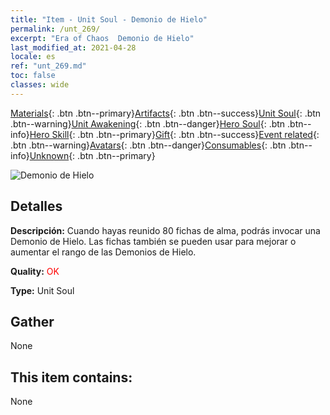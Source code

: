 ```yaml
---
title: "Item - Unit Soul - Demonio de Hielo"
permalink: /unt_269/
excerpt: "Era of Chaos  Demonio de Hielo"
last_modified_at: 2021-04-28
locale: es
ref: "unt_269.md"
toc: false
classes: wide
---
```

 [Materials](/ItemsES/){: .btn .btn--primary}[Artifacts](/ItemsES/Artifacts/){: .btn .btn--success}[Unit Soul](/ItemsES/UnitSoul/){: .btn .btn--warning}[Unit Awakening](/ItemsES/UnitAwakening/){: .btn .btn--danger}[Hero Soul](/ItemsES/HeroSoul/){: .btn .btn--info}[Hero Skill](/ItemsES/HeroSkill/){: .btn .btn--primary}[Gift](/ItemsES/Gift/){: .btn .btn--success}[Event related](/ItemsES/Events/){: .btn .btn--warning}[Avatars](/ItemsES/Avatars/){: .btn .btn--danger}[Consumables](/ItemsES/Consumables/){: .btn .btn--info}[Unknown](/ItemsES/Unknown/){: .btn .btn--primary}

 ![Demonio de Hielo](/images/u/ti_bingmo.jpg)

## Detalles
 **Descripción:** Cuando hayas reunido 80 fichas de alma, podrás invocar una Demonio de Hielo. Las fichas también se pueden usar para mejorar o aumentar el rango de las Demonios de Hielo.

 **Quality:** <span style="color: #FF0000">OK</span>

 **Type:** Unit Soul

## Gather

  None

## This item contains:

  None

